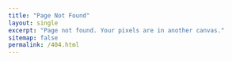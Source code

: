 ```yaml
---
title: "Page Not Found"
layout: single
excerpt: "Page not found. Your pixels are in another canvas."
sitemap: false
permalink: /404.html
---
```

<script type="text/javascript">

  var GOOG_FIXURL_LANG = 'en';

  var GOOG_FIXURL_SITE = '{{ site.url }}'

</script>

<script type="text/javascript"

  src="//linkhelp.clients.google.com/tbproxy/lh/wm/fixurl.js">

</script>